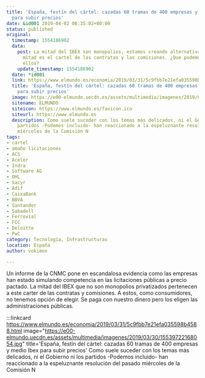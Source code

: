 ```yaml
---
title: 'España, festín del cártel: cazadas 60 tramas de 400 empresas y medio Ibex
  para subir precios'
date: &id001 2019-04-02 06:35:02+00:00
status: published
original:
  timestamp: 1554186902
  data:
    post: La mitad del IBEX son monopolios, estamos creando alternativas. La otra
      mitad es el cartel de las contratas y las comisiones. ¿Que podemos hacer contra
      ellos?
    update_timestamp: 1554186902
  date: *id001
  link: https://www.elmundo.es/economia/2019/03/31/5c9fbb7e21efa035598b4588.html
  title: 'España, festín del cártel: cazadas 60 tramas de 400 empresas y medio Ibex
    para subir precios'
  image: https://e00-elmundo.uecdn.es/assets/multimedia/imagenes/2019/03/30/15539722168054.jpg
  sitename: ELMUNDO
  siteicon: https://www.elmundo.es/favicon.ico
  siteurl: https://www.elmundo.es
  description: Como suele suceder con los temas más delicados, ni el Gobierno ni los
    partidos -Podemos incluido- han reaccionado a la espeluznante resolución del pasado
    miércoles de la Comisión N
tags:
- cartel
- amaño licitaciones
- ACS
- Acelor
- Indra
- Software AG
- OHL
- Sacyr
- Adif
- CaixaBank
- BBVA
- Santander
- Sabadell
- Ferrovial
- FCC
- Deloitte
- PwC
category: Tecnología, Infrastructuras
location: España
author: vokimon

---
```

Un informe de la CNMC pone en escandalosa evidencia como las empresas
han estado simulando competencia en las licitaciones públicas a precio pactado.
La mitad del IBEX que no son monopolios privatizados
pertenecen a este carter de las contratas y comisiones.
A estos, como consumidores, no tenemos opción de elegir.
Se paga con nuestro dinero pero los eligen las administraciones públicas.

:::linkcard https://www.elmundo.es/economia/2019/03/31/5c9fbb7e21efa035598b4588.html image="https://e00-elmundo.uecdn.es/assets/multimedia/imagenes/2019/03/30/15539722168054.jpg" title='España, festín del cártel: cazadas 60 tramas de 400 empresas y medio Ibex para subir precios'
    Como suele suceder con los temas más delicados, ni el Gobierno ni los partidos -Podemos incluido- han reaccionado a la espeluznante resolución del pasado miércoles de la Comisión N

